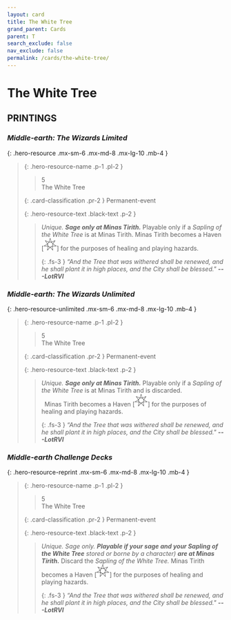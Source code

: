 ```yaml
---
layout: card
title: The White Tree
grand_parent: Cards
parent: T
search_exclude: false
nav_exclude: false
permalink: /cards/the-white-tree/
---
```


# The White Tree


## PRINTINGS


### _Middle-earth: The Wizards Limited_

{: .hero-resource .mx-sm-6 .mx-md-8 .mx-lg-10 .mb-4 }
> {: .hero-resource-name .p-1 .pl-2 }
> > <div class="card-mp">5</div>
> > <div class="card-name">The White Tree</div>
>
> {: .card-classification .pr-2 }
> Permanent-event
>
> {: .hero-resource-text .black-text .p-2 }
> > _Unique._ ***Sage only at Minas Tirith.*** Playable only if a _Sapling of the White Tree_ is at Minas Tirith. Minas Tirith becomes a Haven <nobr>[<img src="/assets/images/free-haven.svg">]</nobr> for the purposes of healing and playing hazards. 
> > 
> > {: .fs-3 } 
> > _“And the Tree that was withered shall be renewed, and he shall plant it in high places, and the City shall be blessed."_ ***---&#65279;LotRVI*** 
> 

### _Middle-earth: The Wizards Unlimited_

{: .hero-resource-unlimited .mx-sm-6 .mx-md-8 .mx-lg-10 .mb-4 }
> {: .hero-resource-name .p-1 .pl-2 }
> > <div class="card-mp">5</div>
> > <div class="card-name">The White Tree</div>
>
> {: .card-classification .pr-2 }
> Permanent-event
>
> {: .hero-resource-text .black-text .p-2 }
> > _Unique._ ***Sage only at Minas Tirith.*** Playable only if a _Sapling of the White Tree_ is at Minas Tirith and is discarded. <br>&ensp;Minas Tirith becomes a Haven <nobr>[<img src="/assets/images/free-haven.svg">]</nobr> for the purposes of healing and playing hazards. 
> > 
> > {: .fs-3 } 
> > _“And the Tree that was withered shall be renewed, and he shall plant it in high places, and the City shall be blessed."_ ***---&#65279;LotRVI*** 
> 

### _Middle-earth Challenge Decks_

{: .hero-resource-reprint .mx-sm-6 .mx-md-8 .mx-lg-10 .mb-4 }
> {: .hero-resource-name .p-1 .pl-2 }
> > <div class="card-mp">5</div>
> > <div class="card-name">The White Tree</div>
>
> {: .card-classification .pr-2 }
> Permanent-event
>
> {: .hero-resource-text .black-text .p-2 }
> > _Unique._ _Sage only._ ***Playable if your sage and your Sapling of the White Tree*** _stored or borne by a character)_ ***are at Minas Tirith.*** Discard the _Sapling of the White Tree._ Minas Tirith becomes a Haven <nobr>[<img src="/assets/images/free-haven.svg">]</nobr> for the purposes of healing and playing hazards. 
> > 
> > {: .fs-3 } 
> > _“And the Tree that was withered shall be renewed, and he shall plant it in high places, and the City shall be blessed."_ ***---&#65279;LotRVI*** 
> 
